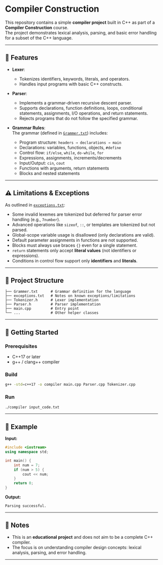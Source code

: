 # Compiler Construction

This repository contains a simple **compiler project** built in C++ as part of a **Compiler Construction** course.  
The project demonstrates lexical analysis, parsing, and basic error handling for a subset of the C++ language.

---

## 📌 Features

- **Lexer**:  
  - Tokenizes identifiers, keywords, literals, and operators.  
  - Handles input programs with basic C++ constructs.

- **Parser**:  
  - Implements a grammar-driven recursive descent parser.  
  - Supports declarations, function definitions, loops, conditional statements, assignments, I/O operations, and return statements.  
  - Rejects programs that do not follow the specified grammar.

- **Grammar Rules**:  
  The grammar (defined in [`Grammer.txt`](Compiler/Compiler/Grammer.txt)) includes:
  - Program structure: `headers → declarations → main`  
  - Declarations: variables, functions, objects, `#define`  
  - Control flow: `if/else`, `while`, `do-while`, `for`  
  - Expressions, assignments, increments/decrements  
  - Input/Output: `cin`, `cout`  
  - Functions with arguments, return statements  
  - Blocks and nested statements  

---

## ⚠️ Limitations & Exceptions

As outlined in [`exceptions.txt`](Compiler/Compiler/exceptions.txt):

- Some invalid lexemes are tokenized but deferred for parser error handling (e.g., `7number`).  
- Advanced operations like `sizeof`, `::`, or templates are tokenized but not parsed.  
- Global-scope variable usage is disallowed (only declarations are valid).  
- Default parameter assignments in functions are not supported.  
- Blocks must always use braces `{}` even for a single statement.  
- `return` statements only accept **literal values** (not identifiers or expressions).  
- Conditions in control flow support only **identifiers** and **literals**.  

---

## 📂 Project Structure

```
├── Grammer.txt      # Grammar definition for the language
├── exceptions.txt   # Notes on known exceptions/limitations
├── Tokenizer.h      # Lexer implementation
├── Parser.h         # Parser implementation
├── main.cpp         # Entry point
└── ...              # Other helper classes
```

---

## 🚀 Getting Started

### Prerequisites
- C++17 or later
- g++ / clang++ compiler

### Build
```bash
g++ -std=c++17 -o compiler main.cpp Parser.cpp Tokenizer.cpp
```

### Run
```bash
./compiler input_code.txt
```

---

## 🧩 Example

**Input:**
```cpp
#include <iostream>
using namespace std;

int main() {
    int num = 7;
    if (num > 5) {
        cout << num;
    }
    return 0;
}
```

**Output:**
```
Parsing successful.
```

---

## 📖 Notes
- This is an **educational project** and does not aim to be a complete C++ compiler.  
- The focus is on understanding compiler design concepts: lexical analysis, parsing, and error handling.

---
